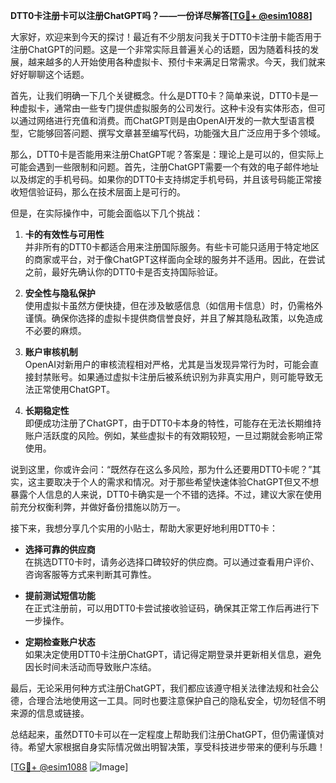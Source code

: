 **DTT0卡注册卡可以注册ChatGPT吗？——一份详尽解答[[TG💪+ @esim1088](https://t.me/s/esim1088)]**

大家好，欢迎来到今天的探讨！最近有不少朋友问我关于DTT0卡注册卡能否用于注册ChatGPT的问题。这是一个非常实际且普遍关心的话题，因为随着科技的发展，越来越多的人开始使用各种虚拟卡、预付卡来满足日常需求。今天，我们就来好好聊聊这个话题。

首先，让我们明确一下几个关键概念。什么是DTT0卡？简单来说，DTT0卡是一种虚拟卡，通常由一些专门提供虚拟服务的公司发行。这种卡没有实体形态，但可以通过网络进行充值和消费。而ChatGPT则是由OpenAI开发的一款大型语言模型，它能够回答问题、撰写文章甚至编写代码，功能强大且广泛应用于多个领域。

那么，DTT0卡是否能用来注册ChatGPT呢？答案是：理论上是可以的，但实际上可能会遇到一些限制和问题。首先，注册ChatGPT需要一个有效的电子邮件地址以及绑定的手机号码。如果你的DTT0卡支持绑定手机号码，并且该号码能正常接收短信验证码，那么在技术层面上是可行的。

但是，在实际操作中，可能会面临以下几个挑战：

1. **卡的有效性与可用性**  
   并非所有的DTT0卡都适合用来注册国际服务。有些卡可能只适用于特定地区的商家或平台，对于像ChatGPT这样面向全球的服务并不适用。因此，在尝试之前，最好先确认你的DTT0卡是否支持国际验证。

2. **安全性与隐私保护**  
   使用虚拟卡虽然方便快捷，但在涉及敏感信息（如信用卡信息）时，仍需格外谨慎。确保你选择的虚拟卡提供商信誉良好，并且了解其隐私政策，以免造成不必要的麻烦。

3. **账户审核机制**  
   OpenAI对新用户的审核流程相对严格，尤其是当发现异常行为时，可能会直接封禁账号。如果通过虚拟卡注册后被系统识别为非真实用户，则可能导致无法正常使用ChatGPT。

4. **长期稳定性**  
   即便成功注册了ChatGPT，由于DTT0卡本身的特性，可能存在无法长期维持账户活跃度的风险。例如，某些虚拟卡的有效期较短，一旦过期就会影响正常使用。

说到这里，你或许会问：“既然存在这么多风险，那为什么还要用DTT0卡呢？”其实，这主要取决于个人的需求和情况。对于那些希望快速体验ChatGPT但又不想暴露个人信息的人来说，DTT0卡确实是一个不错的选择。不过，建议大家在使用前充分权衡利弊，并做好备份措施以防万一。

接下来，我想分享几个实用的小贴士，帮助大家更好地利用DTT0卡：

- **选择可靠的供应商**  
  在挑选DTT0卡时，请务必选择口碑较好的供应商。可以通过查看用户评价、咨询客服等方式来判断其可靠性。
  
- **提前测试短信功能**  
  在正式注册前，可以用DTT0卡尝试接收验证码，确保其正常工作后再进行下一步操作。

- **定期检查账户状态**  
  如果决定使用DTT0卡注册ChatGPT，请记得定期登录并更新相关信息，避免因长时间未活动而导致账户冻结。

最后，无论采用何种方式注册ChatGPT，我们都应该遵守相关法律法规和社会公德，合理合法地使用这一工具。同时也要注意保护自己的隐私安全，切勿轻信不明来源的信息或链接。

总结起来，虽然DTT0卡可以在一定程度上帮助我们注册ChatGPT，但仍需谨慎对待。希望大家根据自身实际情况做出明智决策，享受科技进步带来的便利与乐趣！

[[TG💪+ @esim1088](https://t.me/s/esim1088) ![Image](https://i.postimg.cc/4NQfJmqS/Snipaste-2025-05-13-00-14-12.png)]